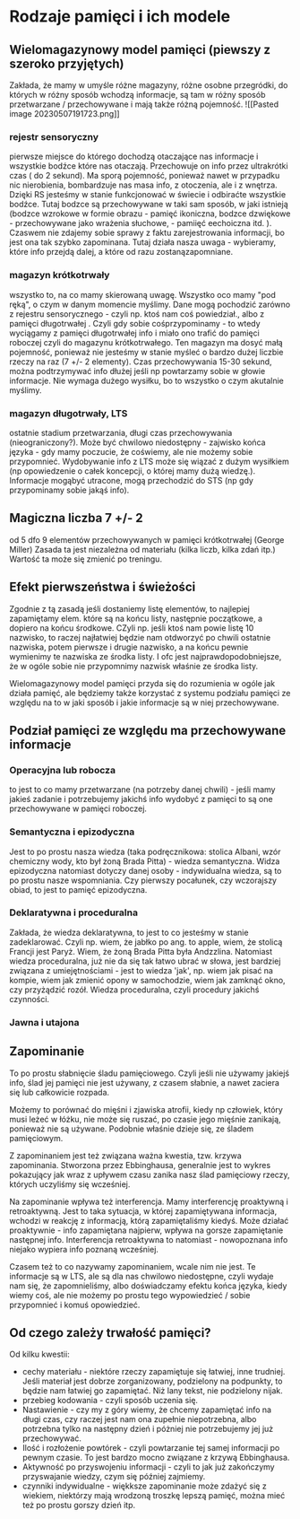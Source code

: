 # Rodzaje pamięci i ich modele
## Wielomagazynowy model pamięci (piewszy z szeroko przyjętych)

Zakłada, że mamy w umyśle różne magazyny, różne osobne przegródki, do których w różny sposób wchodzą informacje, są tam w różny sposób przetwarzane / przechowywane i mają także różną pojemność. 
![[Pasted image 20230507191723.png]]
### rejestr sensoryczny
pierwsze miejsce do którego dochodzą otaczające nas informacje i wszystkie bodźce które nas otaczają. Przechowuje on info przez ultrakrótki czas ( do 2 sekund). Ma sporą pojemność, ponieważ nawet w przypadku nic nierobienia, bombardzuje nas masa info, z otoczenia, ale i z wnętrza. Dzięki RS jesteśmy w stanie funkcjonować w świecie i odbiraćte wszystkie bodźce. Tutaj bodzce są przechowywane w taki sam sposób, w jaki istnieją (bodzce wzrokowe w formie obrazu - pamięć ikoniczna, bodzce dzwiękowe - przechowywane jako wrażenia słuchowe, - pamiięć eechoiczna itd. ). Czaswem nie zdajemy sobie sprawy z faktu zarejestrowania informacji, bo jest ona tak szybko zapominana.
Tutaj działa nasza uwaga - wybieramy, które info przejdą dalej, a które od razu zostanązapomniane. 


### magazyn krótkotrwały 
wszystko to, na co mamy skierowaną uwagę. Wszystko oco mamy "pod ręką", o czym w danym momencie myślimy. Dane mogą pochodzić zarówno z rejestru sensorycznego  - czyli np. ktoś nam coś powiedział., albo z pamięci długotrwałej .
Czyli gdy sobie cośprzypominamy - to wtedy wyciągamy z pamięci długotrwałej info i miało ono trafić do pamięci roboczej czyli do magazynu krótkotrwałego. Ten magazyn ma dosyć małą pojemność, ponieważ nie jesteśmy w stanie myśleć o bardzo dużej liczbie rzeczy na raz (7 +/- 2 elementy).  Czas przechowywania 15-30 sekund, można podtrzymywać info dłużej jeśli np powtarzamy sobie w głowie informacje. Nie wymaga dużego wysiłku, bo to wszystko o czym akutalnie myślimy. 

### magazyn długotrwały, LTS
ostatnie stadium przetwarzania, długi czas przechowywania (nieograniczony?). Może być chwilowo niedostępny - zajwisko końca języka - gdy mamy poczucie, że coświemy, ale nie możemy sobie przypomnieć. Wydobywanie info z LTS może się wiązać z dużym wysiłkiem (np opowiedzenie o całek koncepcji, o której mamy dużą wiedzę.). Informacje mogąbyć utracone, mogą przechodzić do STS (np gdy przypominamy sobie jakąś info). 

## Magiczna liczba 7 +/- 2
od 5 dfo 9 elementów przechowywanych w pamięci krótkotrwałej (George Miller)
Zasada ta jest niezależna od materiału (kilka liczb, kilka zdań itp.)
Wartość ta może się zmienić po treningu.

## Efekt pierwszeństwa i świeżości

Zgodnie z tą zasadą jeśli dostaniemy listę elementów, to najlepiej zapamiętamy elem. które są na końcu listy, następnie początkowe, a dopiero na końcu środkowe. CZyli np. jeśli ktoś nam powie listę 10 nazwisko, to raczej najłatwiej będzie nam otdworzyć po chwili ostatnie nazwiska, potem pierwsze i drugie nazwisko, a na końcu pewnie wymienimy te nazwiska ze środka listy. I ofc jest najprawdopodobniejsze, że w ogóle sobie nie przypomnimy nazwisk właśnie ze środka listy.

Wielomagazynowy model pamięci przyda się do rozumienia w ogóle jak działa pamięć, ale będziemy także korzystać z systemu podziału pamięci ze względu na to w jaki sposób i jakie informacje są w niej przechowywane.

## Podział pamięci ze względu ma przechowywane informacje
### Operacyjna lub robocza
to jest to co mamy przetwarzane (na potrzeby danej chwili) - jeśli mamy jakieś zadanie i potrzebujemy jakichś info wydobyć z pamięci to są one przechowywane w pamięci roboczej.

### Semantyczna i epizodyczna
Jest to po prostu nasza wiedza (taka podręcznikowa: stolica Albani, wzór chemiczny wody, kto był żoną Brada Pitta)  - wiedza semantyczna. Widza epizodyczna natomiast dotyczy danej osoby - indywidualna wiedza, są to po prostu nasze wspomniania. Czy pierwszy pocałunek, czy wczorajszy obiad, to jest to pamięć epizodyczna. 

### Deklaratywna i proceduralna
Zakłada, że wiedza deklaratywna, to jest to co jesteśmy w stanie zadeklarować. Czyli np. wiem, że jabłko po ang. to apple, wiem, że stolicą Francji jest Paryż. Wiem, że żoną Brada Pitta była Andzzlina. Natomiast wiedza proceduralna, już nie da się tak łatwo ubrać w słowa, jest bardziej związana z umiejętnościami - jest to wiedza 'jak', np. wiem jak pisać na kompie, wiem jak zmienić opony w samochodzie, wiem jak zamknąć okno, czy przyżądzić rozół. Wiedza proceduralna, czyli procedury jakichś czynności.

### Jawna i utajona


## Zapominanie
To po prostu słabnięcie śladu pamięciowego. Czyli jeśli nie używamy jakiejś info, ślad jej pamięci nie jest używany, z czasem słabnie, a nawet zaciera się lub całkowicie rozpada. 

Możemy to porównać do mięśni i zjawiska atrofii, kiedy np człowiek, który musi leżeć w łóżku, nie może się ruszać, po czasie jego mięśnie zanikają, ponieważ nie są używane. Podobnie właśnie dzieje się, ze śladem pamięciowym. 

Z zapominaniem jest też związana ważna kwestia, tzw. krzywa zapominania. Stworzona przez Ebbinghausa, generalnie jest to wykres pokazujący jak wraz z upływem czasu zanika nasz ślad pamięciowy rzeczy, których uczyliśmy się wcześniej. 

Na zapominanie wpływa też interferencja. Mamy interferencję proaktywną i retroaktywną. Jest to taka sytuacja, w której zapamiętywana informacja, wchodzi w reakcję z informacją, którą zapamiętaliśmy kiedyś. Może działać proaktywnie - info zapamiętana najpierw, wpływa na gorsze zapamiętanie następnej info. Interferencja retroaktywna to natomiast - nowopoznana info niejako wypiera info poznaną wcześniej.

Czasem też to co nazywamy zapominaniem, wcale nim nie jest. Te informacje są w LTS, ale są dla nas chwilowo niedostępne, czyli wydaje nam się, że zapomnieliśmy, albo doświadczamy efektu końca języka, kiedy wiemy coś, ale nie możemy po prostu tego wypowiedzieć / sobie przypomnieć i komuś opowiedzieć. 

## Od czego zależy trwałość pamięci?
Od kilku kwestii:
- cechy materiału - niektóre rzeczy zapamiętuje się łatwiej, inne trudniej. Jeśli materiał jest dobrze zorganizowany, podzielony na podpunkty, to będzie nam łatwiej go zapamiętać. Niż lany tekst, nie podzielony nijak.  
- przebieg kodowania - czyli sposób uczenia się.
- Nastawienie - czy my z góry wiemy, że chcemy zapamiętać info na długi czas, czy raczej jest nam ona zupełnie niepotrzebna, albo potrzebna tylko na następny dzień i póżniej nie potrzebujemy jej już przechowywać.
- Ilość i rozłożenie powtórek - czyli powtarzanie tej samej informacji po pewnym czasie. To jest bardzo mocno związane z krzywą Ebbinghausa. 
- Aktywność po przyswojeniu informacji - czyli to jak już zakończymy przyswajanie wiedzy, czym się później zajmiemy. 
- czynniki indywidualne - więkksze zapominanie może zdażyć się z wiekiem, niektórzy mają wrodzoną troszkę lepszą pamięć, można mieć też po prostu gorszy dzień itp. 